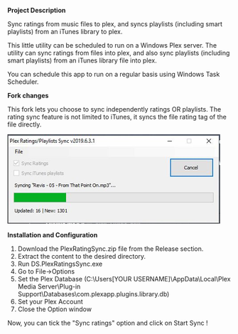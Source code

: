 **Project Description**

Sync ratings from music files to plex, and syncs playlists (including smart playlists) from an iTunes library to plex.

This little utility can be scheduled to run on a Windows Plex server. The utility can sync ratings from files into plex, and also sync playlists (including smart playlists) from an iTunes library file into plex.

You can schedule this app to run on a regular basis using Windows Task Scheduler.

**Fork changes**

This fork lets you choose to sync independently ratings OR playlists.
The rating sync feature is not limited to iTunes, it syncs the file rating tag of the file directly.

<img src="2019-06-03 09_16_52-Window.jpg" alt="Screenshot"/>

**Installation and Configuration**
1. Download the PlexRatingSync.zip file from the Release section.
2. Extract the content to the desired directory.
3. Run DS.PlexRatingsSync.exe
4. Go to File->Options
5. Set the Plex Database (C:\Users\[YOUR USERNAME]\AppData\Local\Plex Media Server\Plug-in Support\Databases\com.plexapp.plugins.library.db)
6. Set your Plex Account
7. Close the Option window

Now, you can tick the "Sync ratings" option and click on Start Sync !
